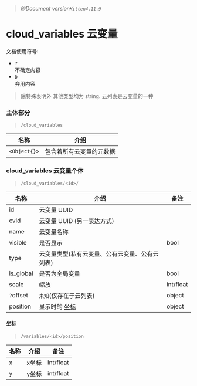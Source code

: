 > _@Document version`Kitten4.11.9`_

# **cloud_variables** 云变量 
文档使用符号:
- `?`  
  不确定内容
- `D`  
  弃用内容
> 除特殊表明外 其他类型均为 string.
> 云列表是云变量的一种

### 主体部分
> `/cloud_variables`

| 名称                         | 介绍                          |
| ---------------------------- | -----------------------------|
|`<Object{}>`                  | 包含着所有云变量的元数据       |

### cloud_variables 云变量个体

> `/cloud_variables/<id>/`

| 名称               | 介绍                  | 备注 |
| ------------------ | --------------------- |-----|
| id      | 云变量 UUID           |     |
| cvid    | 云变量 UUID (另一表达方式)           |     |
| name    | 云变量名称             |      |
| visible            | 是否显示              | bool |
| type            | 云变量类型(私有云变量、公有云变量、公有云列表)                |      |
| is_global          | 是否为全局变量        | bool |
| scale              | 缩放                 | int/float |
| `?`offset          | `未知`(仅存在于云列表)| object |
| position           | 显示时的 [坐标](####坐标)| object |

#### 坐标

> `/variables/<id>/position`

| 名称               | 介绍                  | 备注 |
| ------------------ | --------------------- |-----|
| x | x坐标 | int/float |
| y | y坐标 | int/float |
